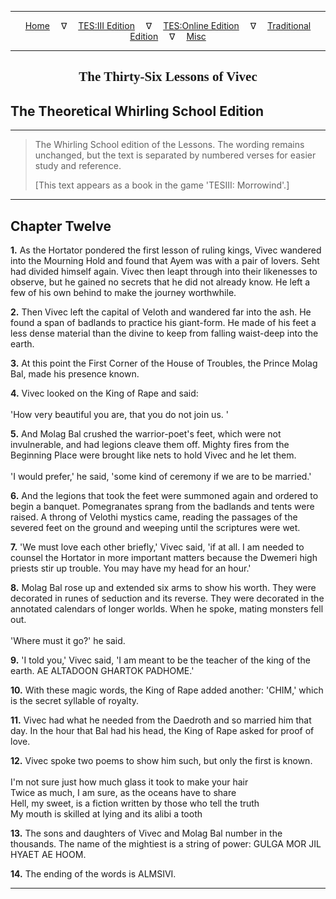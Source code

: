 
---

<!-- Jekyll Page Links -->

<center>
<a href="../../../../../index.html">Home</a>
&emsp;&nabla;&emsp;
<a href="../../../../index-tes3.html">TES:III Edition</a>
&emsp;&nabla;&emsp;
<a href="../../../../index-teso.html">TES:Online Edition</a>
&emsp;&nabla;&emsp;
<a href="../../../../index-traditional.html">Traditional Edition</a>
&emsp;&nabla;&emsp;
<a href="../../../../index-misc.html">Misc</a>
</center>

<!-- Markdown Body Below: -->

---

<center>
<h2><span style="font-family:Georgia">The Thirty-Six Lessons of Vivec</span></h2>
</center>

## The Theoretical Whirling School Edition

---

> The Whirling School edition of the Lessons. The wording remains unchanged, but the text is separated by numbered verses for easier study and reference.
>
> \[This text appears as a book in the game 'TESIII: Morrowind'.\]

---

## Chapter Twelve

__1.__ As the Hortator pondered the first lesson of ruling kings, Vivec wandered into the Mourning Hold and found that Ayem was with a pair of lovers. Seht had divided himself again. Vivec then leapt through into their likenesses to observe, but he gained no secrets that he did not already know. He left a few of his own behind to make the journey worthwhile.

__2.__ Then Vivec left the capital of Veloth and wandered far into the ash. He found a span of badlands to practice his giant-form. He made of his feet a less dense material than the divine to keep from falling waist-deep into the earth.

__3.__ At this point the First Corner of the House of Troubles, the Prince Molag Bal, made his presence known.

__4.__ Vivec looked on the King of Rape and said:\
\
'How very beautiful you are, that you do not join us. '

__5.__ And Molag Bal crushed the warrior-poet's feet, which were not invulnerable, and had legions cleave them off. Mighty fires from the Beginning Place were brought like nets to hold Vivec and he let them.\
\
'I would prefer,' he said, 'some kind of ceremony if we are to be married.'

__6.__ And the legions that took the feet were summoned again and ordered to begin a banquet. Pomegranates sprang from the badlands and tents were raised. A throng of Velothi mystics came, reading the passages of the severed feet on the ground and weeping until the scriptures were wet.

__7.__ 'We must love each other briefly,' Vivec said, 'if at all. I am needed to counsel the Hortator in more important matters because the Dwemeri high priests stir up trouble. You may have my head for an hour.'

__8.__ Molag Bal rose up and extended six arms to show his worth. They were decorated in runes of seduction and its reverse. They were decorated in the annotated calendars of longer worlds. When he spoke, mating monsters fell out.\
\
'Where must it go?' he said.

__9.__ 'I told you,' Vivec said, 'I am meant to be the teacher of the king of the earth. AE ALTADOON GHARTOK PADHOME.'

__10.__ With these magic words, the King of Rape added another: 'CHIM,' which is the secret syllable of royalty.

__11.__ Vivec had what he needed from the Daedroth and so married him that day. In the hour that Bal had his head, the King of Rape asked for proof of love.

__12.__ Vivec spoke two poems to show him such, but only the first is known.\
\
I'm not sure just how much glass it took to make your hair\
Twice as much, I am sure, as the oceans have to share\
Hell, my sweet, is a fiction written by those who tell the truth\
My mouth is skilled at lying and its alibi a tooth

__13.__ The sons and daughters of Vivec and Molag Bal number in the thousands. The name of the mightiest is a string of power: GULGA MOR JIL HYAET AE HOOM.

__14.__ The ending of the words is ALMSIVI.

---
